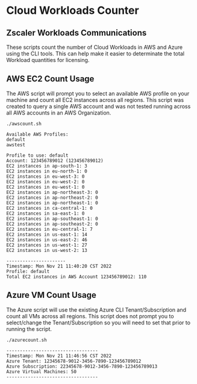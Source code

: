 # Cloud Workloads Counter
## Zscaler Workloads Communications

These scripts count the number of Cloud Workloads in AWS and Azure using the CLI tools. 
This can help make it easier to determinate the total Workload quantities for licensing.


## AWS EC2 Count Usage 
The AWS script will prompt you to select an available AWS profile on your machine and count all EC2 instances across all regions.
This script was created to query a single AWS account and was not tested running across all AWS accounts in an AWS Organization.

```
./awscount.sh 

Available AWS Profiles: 
default
awstest

Profile to use: default
Account: 123456789012 (123456789012)
EC2 instances in ap-south-1: 3
EC2 instances in eu-north-1: 0
EC2 instances in eu-west-3: 0
EC2 instances in eu-west-2: 0
EC2 instances in eu-west-1: 0
EC2 instances in ap-northeast-3: 0
EC2 instances in ap-northeast-2: 0
EC2 instances in ap-northeast-1: 0
EC2 instances in ca-central-1: 0
EC2 instances in sa-east-1: 0
EC2 instances in ap-southeast-1: 0
EC2 instances in ap-southeast-2: 0
EC2 instances in eu-central-1: 7
EC2 instances in us-east-1: 14
EC2 instances in us-east-2: 46
EC2 instances in us-west-1: 27
EC2 instances in us-west-2: 13

----------------------
Timestamp: Mon Nov 21 11:40:20 CST 2022
Profile: default
Total EC2 instances in AWS Account 123456789012: 110
```

## Azure VM Count Usage
The Azure script will use the existing Azure CLI Tenant/Subscription and count all VMs across all regions.
This script does not prompt you to select/change the Tenant/Subscription so you will need to set that prior to running the script.

```
./azurecount.sh 

----------------------------------
Timestamp: Mon Nov 21 11:46:56 CST 2022
Azure Tenant: 12345678-9012-3456-7890-123456789012
Azure Subscription: 22345678-9012-3456-7890-123456789013
Azure Virtual Machines: 50
----------------------------------
```